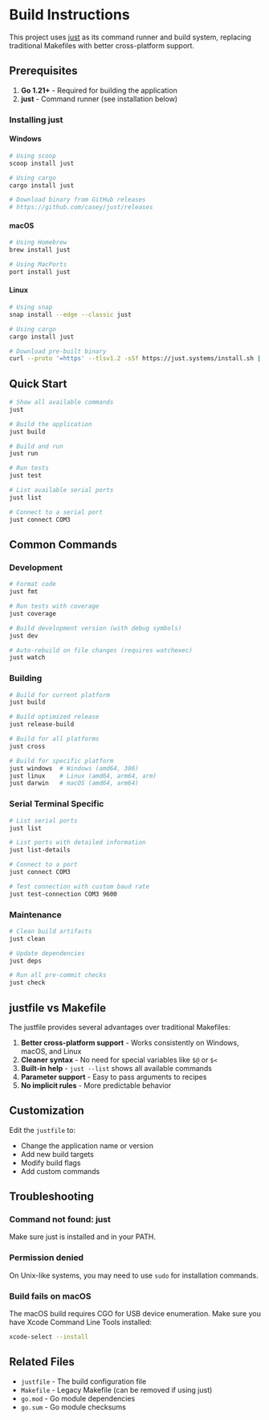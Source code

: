# Build Instructions

This project uses [just](https://github.com/casey/just) as its command runner and build system, replacing traditional Makefiles with better cross-platform support.

## Prerequisites

1. **Go 1.21+** - Required for building the application
2. **just** - Command runner (see installation below)

### Installing just

#### Windows
```bash
# Using scoop
scoop install just

# Using cargo
cargo install just

# Download binary from GitHub releases
# https://github.com/casey/just/releases
```

#### macOS
```bash
# Using Homebrew
brew install just

# Using MacPorts
port install just
```

#### Linux
```bash
# Using snap
snap install --edge --classic just

# Using cargo
cargo install just

# Download pre-built binary
curl --proto '=https' --tlsv1.2 -sSf https://just.systems/install.sh | bash -s -- --to /usr/local/bin
```

## Quick Start

```bash
# Show all available commands
just

# Build the application
just build

# Build and run
just run

# Run tests
just test

# List available serial ports
just list

# Connect to a serial port
just connect COM3
```

## Common Commands

### Development
```bash
# Format code
just fmt

# Run tests with coverage
just coverage

# Build development version (with debug symbols)
just dev

# Auto-rebuild on file changes (requires watchexec)
just watch
```

### Building
```bash
# Build for current platform
just build

# Build optimized release
just release-build

# Build for all platforms
just cross

# Build for specific platform
just windows  # Windows (amd64, 386)
just linux    # Linux (amd64, arm64, arm)
just darwin   # macOS (amd64, arm64)
```

### Serial Terminal Specific
```bash
# List serial ports
just list

# List ports with detailed information
just list-details

# Connect to a port
just connect COM3

# Test connection with custom baud rate
just test-connection COM3 9600
```

### Maintenance
```bash
# Clean build artifacts
just clean

# Update dependencies
just deps

# Run all pre-commit checks
just check
```

## justfile vs Makefile

The justfile provides several advantages over traditional Makefiles:

1. **Better cross-platform support** - Works consistently on Windows, macOS, and Linux
2. **Cleaner syntax** - No need for special variables like `$@` or `$<`
3. **Built-in help** - `just --list` shows all available commands
4. **Parameter support** - Easy to pass arguments to recipes
5. **No implicit rules** - More predictable behavior

## Customization

Edit the `justfile` to:
- Change the application name or version
- Add new build targets
- Modify build flags
- Add custom commands

## Troubleshooting

### Command not found: just
Make sure just is installed and in your PATH.

### Permission denied
On Unix-like systems, you may need to use `sudo` for installation commands.

### Build fails on macOS
The macOS build requires CGO for USB device enumeration. Make sure you have Xcode Command Line Tools installed:
```bash
xcode-select --install
```

## Related Files

- `justfile` - The build configuration file
- `Makefile` - Legacy Makefile (can be removed if using just)
- `go.mod` - Go module dependencies
- `go.sum` - Go module checksums